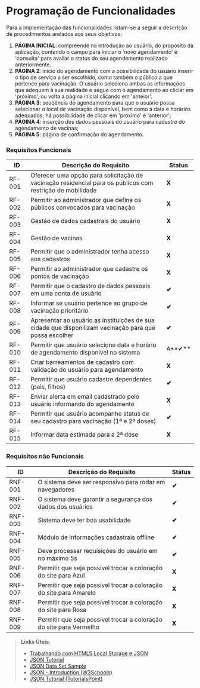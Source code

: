 # Programação de Funcionalidades

Para a implementação das funcionalidades listam-se a seguir a descrição de procedimentos arelados aos seus objetivos:

1. **PÁGINA INICIAL**: compreende na introdução ao usuário, do propósito da aplicação, contendo o campo para iniciar o 'novo agendamento' e 'consulta' para avaliar o status do seu agendemento realizado anteriormente.
2. **PÁGINA 2**: início do agendamento com a possibilidade do usuário inserir o tipo de serviço a ser escolhido, como também o público a que pertence para vacinação. O usuário seleciona ambas as informações que adequem à sua realidade e segue com o agendamento ao cliclar em 'próximo', ou volta à página inicial clicando em 'anteior'.
3. **PÁGINA 3**: seuqência do agendamento para que o usuário possa selecionar o local de vacinação disponível, bem como a data e horários adequados; há possibilidade de clicar em 'próximo' e 'anterior';
4. **PÁGINA 4**: inserção dos dados pessoais do usuário para cadastro do agendamento de vacinas;
5. **PÁGINA 5**: página de confirmação do agendamento.
 
 ### Requisitos Funcionais

|ID    | Descrição do Requisito  | Status |
|------|-------------------------|--------|
|RF-001| Oferecer uma opção para solicitação de vacinação residencial para os públicos com restrição de mobilidade   | **X** | 
|RF-002| Permitir ao administrador que defina os públicos convocados para vacinação | **X**  |
|RF-003| Gestão de dados cadastrais do usuário | **X**  |
|RF-004| Gestão de vacinas | **X**  |
|RF-005| Permitir que o administrador tenha acesso aos cadastros |**X**  |
|RF-006| Permitir ao administrador que cadastre os pontos de vacinação | **X**  |
|RF-007| Permitir que o cadastro de dados pessoais em uma conta de usuário | **✔** |
|RF-008| Informar se usuário pertence ao grupo de vacinação prioritário | **✔** |
|RF-009| Apresentar ao usuário as instituições de sua cidade que disponilizam vacinação para que possa escolher  | **✔** | 
|RF-010| Permitir que usuário selecione data e horário de agendamento disponível no sistema | A**✔**|.
|RF-011| Criar barreamentos de cadastro com validação do usuário para agendamento | **X**  |
|RF-012| Permitir que usuário cadastre dependentes (pais, filhos) | **✔** | 
|RF-013| Enviar alerta em email cadastrado pelo usuário informando do agendamento | **X**  |
|RF-014| Permitir que usuário acompanhe status de seu cadastro para vacinação (1ª e 2ª doses) | **✔** |
|RF-015| Informar data estimada para a 2ª dose | **X**  |


### Requisitos não Funcionais

|ID     | Descrição do Requisito  |Status|
|-------|-------------------------|----|
|RNF-001| O sistema deve ser responsivo para rodar em navegadores | **✔** | 
|RNF-002| O sistema deve garantir a segurança dos dados dos usuários | **✔**|
|RNF-003| Sistema deve ter boa usabilidade  | **✔**|
|RNF-004| Módulo de informações cadastrais offline | **✔** |
|RNF-005| Deve processar requisições do usuário em no máximo 5s | **✔** | 
|RNF-006| Permitir que seja possível trocar a coloração do site para Azul | **X** |
|RNF-007| Permitir que seja possível trocar a coloração do site para Amarelo | **X** |
|RNF-008| Permitir que seja possível trocar a coloração do site para Rosa | **X** |
|RNF-009| Permitir que seja possível trocar a coloração do site para Vermelho | **X** |


> **Links Úteis**:
>
> - [Trabalhando com HTML5 Local Storage e JSON](https://www.devmedia.com.br/trabalhando-com-html5-local-storage-e-json/29045)
> - [JSON Tutorial](https://www.w3resource.com/JSON)
> - [JSON Data Set Sample](https://opensource.adobe.com/Spry/samples/data_region/JSONDataSetSample.html)
> - [JSON - Introduction (W3Schools)](https://www.w3schools.com/js/js_json_intro.asp)
> - [JSON Tutorial (TutorialsPoint)](https://www.tutorialspoint.com/json/index.htm)
